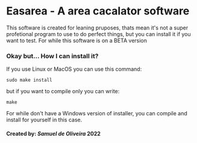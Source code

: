 # Easarea - A area cacalator software

This software is created for leaning pruposes, thats mean it's not
a super profetional program to use to do perfect things, but you can
install it if you want to test. For while this software is on a BETA
version

### Okay but... How I can install it?

If you use Linux or MacOS you can use this command:

	sudo make install

but if you want to compile only you can write:

	make

For while don't have a Windows version of installer, you can compile
and install for yourself in this case.

#### Created by: *Samuel de Oliveira* 2022
